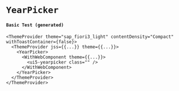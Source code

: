 # `YearPicker`

#### `Basic Test (generated)`

```
<ThemeProvider theme="sap_fiori3_light" contentDensity="Compact" withToastContainer={false}>
  <ThemeProvider jss={{...}} theme={{...}}>
    <YearPicker>
      <WithWebComponent theme={{...}}>
        <ui5-yearpicker class="" />
      </WithWebComponent>
    </YearPicker>
  </ThemeProvider>
</ThemeProvider>
```

